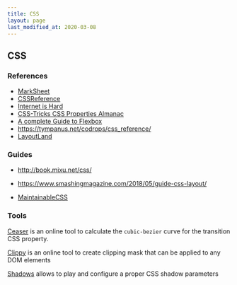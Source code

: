 ```yaml
---
title: CSS
layout: page
last_modified_at: 2020-03-08
---
```


## CSS

### References

- [MarkSheet](http://marksheet.io/)
- [CSSReference](http://cssreference.io/)
- [Internet is Hard](https://internetingishard.com/html-and-css/)
- [CSS-Tricks CSS Properties Almanac](https://css-tricks.com/almanac/properties/)
- [A complete Guide to Flexbox](https://css-tricks.com/snippets/css/a-guide-to-flexbox/)
- https://tympanus.net/codrops/css_reference/
- [LayoutLand](https://labs.jensimmons.com/)

### Guides

- http://book.mixu.net/css/

- https://www.smashingmagazine.com/2018/05/guide-css-layout/
- [MaintainableCSS](https://maintainablecss.com)

### Tools

[Ceaser](https://matthewlein.com/tools/ceaser) is an online tool to calculate the `cubic-bezier` curve for the transition CSS property.

[Clippy](https://bennettfeely.com/clippy/) is an online tool to create clipping mask that can be applied to any DOM elements

[Shadows](https://brumm.af/shadows) allows to play and configure a proper CSS shadow parameters